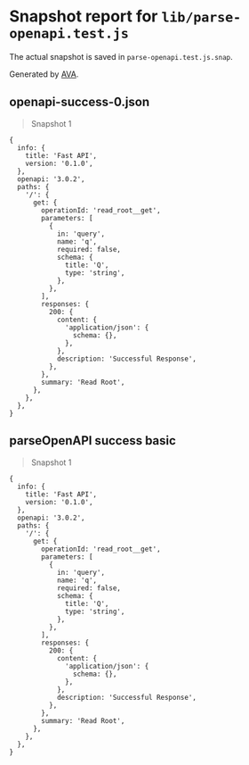# Snapshot report for `lib/parse-openapi.test.js`

The actual snapshot is saved in `parse-openapi.test.js.snap`.

Generated by [AVA](https://ava.li).

## openapi-success-0.json

> Snapshot 1

    {
      info: {
        title: 'Fast API',
        version: '0.1.0',
      },
      openapi: '3.0.2',
      paths: {
        '/': {
          get: {
            operationId: 'read_root__get',
            parameters: [
              {
                in: 'query',
                name: 'q',
                required: false,
                schema: {
                  title: 'Q',
                  type: 'string',
                },
              },
            ],
            responses: {
              200: {
                content: {
                  'application/json': {
                    schema: {},
                  },
                },
                description: 'Successful Response',
              },
            },
            summary: 'Read Root',
          },
        },
      },
    }

## parseOpenAPI success basic

> Snapshot 1

    {
      info: {
        title: 'Fast API',
        version: '0.1.0',
      },
      openapi: '3.0.2',
      paths: {
        '/': {
          get: {
            operationId: 'read_root__get',
            parameters: [
              {
                in: 'query',
                name: 'q',
                required: false,
                schema: {
                  title: 'Q',
                  type: 'string',
                },
              },
            ],
            responses: {
              200: {
                content: {
                  'application/json': {
                    schema: {},
                  },
                },
                description: 'Successful Response',
              },
            },
            summary: 'Read Root',
          },
        },
      },
    }
